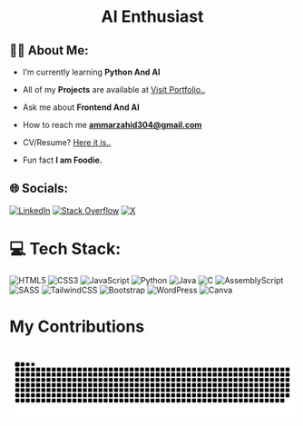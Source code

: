 <h1 align="center">AI Enthusiast</h1>

## 👨‍💻 About Me:
- I’m currently learning **Python And AI**

- <p dir="auto">All of my <strong>Projects</strong> are available at <a href="https://ammar-zahid.github.io/Personal-Portfolio/" rel="nofollow">Visit Portfolio..</a></p>

- Ask me about **Frontend And AI**

- How to reach me **ammarzahid304@gmail.com**

- <p dir="auto">CV/Resume? <a href="https://docs.google.com/document/d/1Wm3Tt7e6p0ul14mg06dirEc989wFEmXY/edit?usp=sharing&ouid=114405038325517065342&rtpof=true&sd=true" rel="nofollow">Here it is..</a></p>

- Fun fact **I am Foodie.**

## 🌐 Socials:
[![LinkedIn](https://img.shields.io/badge/LinkedIn-%230077B5.svg?logo=linkedin&logoColor=white)](https://linkedin.com/in/ammar-zahid) [![Stack Overflow](https://img.shields.io/badge/-Stackoverflow-FE7A16?logo=stack-overflow&logoColor=white)](https://stackoverflow.com/users/21725019) [![X](https://img.shields.io/badge/X-black.svg?logo=X&logoColor=white)](https://x.com/ammar-zahid) 

# 💻 Tech Stack:
![HTML5](https://img.shields.io/badge/html5-%23E34F26.svg?style=for-the-badge&logo=html5&logoColor=white) ![CSS3](https://img.shields.io/badge/css3-%231572B6.svg?style=for-the-badge&logo=css3&logoColor=white) ![JavaScript](https://img.shields.io/badge/javascript-%23323330.svg?style=for-the-badge&logo=javascript&logoColor=%23F7DF1E) ![Python](https://img.shields.io/badge/python-3670A0?style=for-the-badge&logo=python&logoColor=ffdd54) ![Java](https://img.shields.io/badge/java-%23ED8B00.svg?style=for-the-badge&logo=openjdk&logoColor=white) ![C](https://img.shields.io/badge/c-%2300599C.svg?style=for-the-badge&logo=c&logoColor=white) ![AssemblyScript](https://img.shields.io/badge/assembly%20script-%23000000.svg?style=for-the-badge&logo=assemblyscript&logoColor=white) ![SASS](https://img.shields.io/badge/SASS-hotpink.svg?style=for-the-badge&logo=SASS&logoColor=white) ![TailwindCSS](https://img.shields.io/badge/tailwindcss-%2338B2AC.svg?style=for-the-badge&logo=tailwind-css&logoColor=white) ![Bootstrap](https://img.shields.io/badge/bootstrap-%238511FA.svg?style=for-the-badge&logo=bootstrap&logoColor=white) ![WordPress](https://img.shields.io/badge/WordPress-%23117AC9.svg?style=for-the-badge&logo=WordPress&logoColor=white) ![Canva](https://img.shields.io/badge/Canva-%2300C4CC.svg?style=for-the-badge&logo=Canva&logoColor=white)


###
# My Contributions
<br clear="both">

<img src="https://raw.githubusercontent.com/ammar-zahid/ammar-zahid/output/snake.svg" alt="Snake animation" />

###

